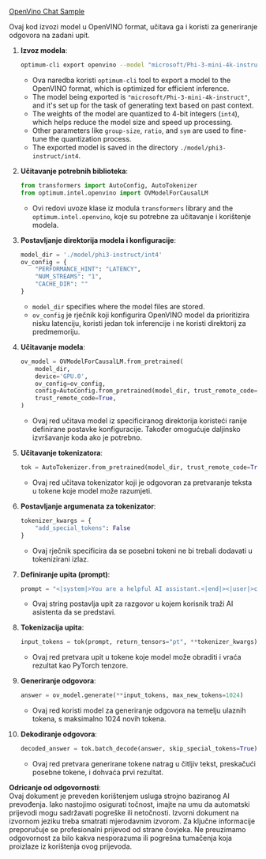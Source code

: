 [OpenVino Chat Sample](../../../../../../code/06.E2E/E2E_OpenVino_Chat_Phi3-instruct.ipynb)

Ovaj kod izvozi model u OpenVINO format, učitava ga i koristi za generiranje odgovora na zadani upit.

1. **Izvoz modela**:
   ```bash
   optimum-cli export openvino --model "microsoft/Phi-3-mini-4k-instruct" --task text-generation-with-past --weight-format int4 --group-size 128 --ratio 0.6 --sym --trust-remote-code ./model/phi3-instruct/int4
   ```
   - Ova naredba koristi `optimum-cli` tool to export a model to the OpenVINO format, which is optimized for efficient inference.
   - The model being exported is `"microsoft/Phi-3-mini-4k-instruct"`, and it's set up for the task of generating text based on past context.
   - The weights of the model are quantized to 4-bit integers (`int4`), which helps reduce the model size and speed up processing.
   - Other parameters like `group-size`, `ratio`, and `sym` are used to fine-tune the quantization process.
   - The exported model is saved in the directory `./model/phi3-instruct/int4`.

2. **Učitavanje potrebnih biblioteka**:
   ```python
   from transformers import AutoConfig, AutoTokenizer
   from optimum.intel.openvino import OVModelForCausalLM
   ```
   - Ovi redovi uvoze klase iz modula `transformers` library and the `optimum.intel.openvino`, koje su potrebne za učitavanje i korištenje modela.

3. **Postavljanje direktorija modela i konfiguracije**:
   ```python
   model_dir = './model/phi3-instruct/int4'
   ov_config = {
       "PERFORMANCE_HINT": "LATENCY",
       "NUM_STREAMS": "1",
       "CACHE_DIR": ""
   }
   ```
   - `model_dir` specifies where the model files are stored.
   - `ov_config` je rječnik koji konfigurira OpenVINO model da prioritizira nisku latenciju, koristi jedan tok inferencije i ne koristi direktorij za predmemoriju.

4. **Učitavanje modela**:
   ```python
   ov_model = OVModelForCausalLM.from_pretrained(
       model_dir,
       device='GPU.0',
       ov_config=ov_config,
       config=AutoConfig.from_pretrained(model_dir, trust_remote_code=True),
       trust_remote_code=True,
   )
   ```
   - Ovaj red učitava model iz specificiranog direktorija koristeći ranije definirane postavke konfiguracije. Također omogućuje daljinsko izvršavanje koda ako je potrebno.

5. **Učitavanje tokenizatora**:
   ```python
   tok = AutoTokenizer.from_pretrained(model_dir, trust_remote_code=True)
   ```
   - Ovaj red učitava tokenizator koji je odgovoran za pretvaranje teksta u tokene koje model može razumjeti.

6. **Postavljanje argumenata za tokenizator**:
   ```python
   tokenizer_kwargs = {
       "add_special_tokens": False
   }
   ```
   - Ovaj rječnik specificira da se posebni tokeni ne bi trebali dodavati u tokenizirani izlaz.

7. **Definiranje upita (prompt)**:
   ```python
   prompt = "<|system|>You are a helpful AI assistant.<|end|><|user|>can you introduce yourself?<|end|><|assistant|>"
   ```
   - Ovaj string postavlja upit za razgovor u kojem korisnik traži AI asistenta da se predstavi.

8. **Tokenizacija upita**:
   ```python
   input_tokens = tok(prompt, return_tensors="pt", **tokenizer_kwargs)
   ```
   - Ovaj red pretvara upit u tokene koje model može obraditi i vraća rezultat kao PyTorch tenzore.

9. **Generiranje odgovora**:
   ```python
   answer = ov_model.generate(**input_tokens, max_new_tokens=1024)
   ```
   - Ovaj red koristi model za generiranje odgovora na temelju ulaznih tokena, s maksimalno 1024 novih tokena.

10. **Dekodiranje odgovora**:
    ```python
    decoded_answer = tok.batch_decode(answer, skip_special_tokens=True)[0]
    ```
    - Ovaj red pretvara generirane tokene natrag u čitljiv tekst, preskačući posebne tokene, i dohvaća prvi rezultat.

**Odricanje od odgovornosti**:  
Ovaj dokument je preveden korištenjem usluga strojno baziranog AI prevođenja. Iako nastojimo osigurati točnost, imajte na umu da automatski prijevodi mogu sadržavati pogreške ili netočnosti. Izvorni dokument na izvornom jeziku treba smatrati mjerodavnim izvorom. Za ključne informacije preporučuje se profesionalni prijevod od strane čovjeka. Ne preuzimamo odgovornost za bilo kakva nesporazuma ili pogrešna tumačenja koja proizlaze iz korištenja ovog prijevoda.